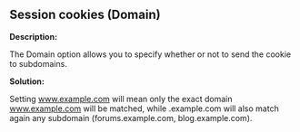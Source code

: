 
Session cookies (Domain)
-------

**Description:**

The Domain option allows you to specify whether or not to send the cookie to subdomains. 


**Solution:**

Setting www.example.com will mean only the exact domain www.example.com will 
be matched, while .example.com will also match again any 
subdomain (forums.example.com, blog.example.com).

	